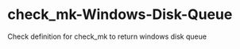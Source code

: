 check_mk-Windows-Disk-Queue
===========================

Check definition for check_mk to return windows disk queue